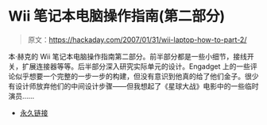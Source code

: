 # Wii 笔记本电脑操作指南(第二部分)

> 原文：<https://hackaday.com/2007/01/31/wii-laptop-how-to-part-2/>

本·赫克的 Wii 笔记本电脑操作指南第二部分。前半部分都是一些小细节，接线开关，扩展连接器等等。后半部分深入研究实际单元的设计。Engadget 上的一些评论似乎想要一个完整的一步一步的构建，但没有意识到他真的给了他们金子。很少有设计师放弃他们的中间设计步骤——但我想起了《星球大战》电影中的一些临时演员……

*   [永久链接](http://www.engadget.com/2007/01/31/how-to-make-a-wii-laptop-part-2/)